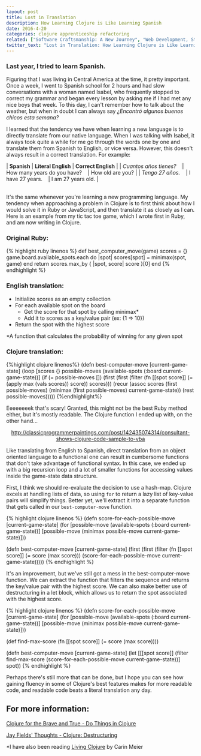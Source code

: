 ```yaml
---
layout: post
title: Lost in Translation
description: How Learning Clojure is Like Learning Spanish
date: 2016-4-20
categories: clojure apprenticeship refactoring
related: ["Software Craftsmanship: A New Journey", "Web Development, Struggle, and the Art of Mountain Climbing"]
twitter_text: "Lost in Translation: How Learning Clojure is Like Learning Spanish"
---
```


### Last year, I tried to learn Spanish.

Figuring that I was living in Central America at the time, it pretty important. Once a week, I went to Spanish school for 2 hours and had slow conversations with a woman named Isabel, who frequently stopped to correct my grammar and began every lesson by asking me if I had met any nice boys that week. To this day, I can't remember how to talk about the weather, but when in doubt I can always say *¿Encontró algunos buenos chicos esta semana?*

I learned that the tendency we have when learning a new language is to directly translate from our native language. When I was talking with Isabel, it always took quite a while for me go through the words one by one and translate them from Spanish to English, or vice versa. However, this doesn't always result in a correct translation. For example:

| **Spanish** | **Literal English** | **Correct English** |
| *Cuantos años tienes?*&nbsp;&nbsp;&nbsp; | How many years do you have?&nbsp;&nbsp;&nbsp; | How old are you? |
| *Tengo 27 años.*&nbsp;&nbsp;&nbsp; | I have 27 years.&nbsp;&nbsp;&nbsp; | I am 27 years old. |

<br>
It's the same whenever you're learning a new programming language. My tendency when approaching a problem in Clojure is to first think about how I would solve it in Ruby or JavaScript, and then translate it as closely as I can. Here is an example from my tic tac toe game, which I wrote first in Ruby, and am now writing in Clojure.

### Original Ruby:

{% highlight ruby linenos %}
def best_computer_move(game)
   scores = {}
   game.board.available_spots.each do |spot|
     scores[spot] = minimax(spot, game)
   end
   return scores.max_by { |spot, score| score }[0]
 end
{% endhighlight %}

### English translation:

+ Initialize scores as an empty collection
+ For each available spot on the board
  + Get the score for that spot by calling minimax\*
  + Add it to scores as a key/value pair (ex: {1 => 10})
+ Return the spot with the highest score

\*A function that calculates the probability of winning for any given spot

### Clojure translation:

{%highlight clojure linenos%}
(defn best-computer-move [current-game-state]
  (loop [scores         {}
         possible-moves (available-spots (:board current-game-state))]
    (if (= possible-moves [])
      (first (first (filter (fn [[spot score]] (= (apply max (vals scores)) score)) scores)))
      (recur
        (assoc scores (first possible-moves) (minimax (first possible-moves) current-game-state))
        (rest possible-moves)))))
{%endhighlight%}

Eeeeeeeek that's scary! Granted, this might not be the best Ruby method either, but it's mostly readable. The Clojure function I ended up with, on the other hand...

 <center><div class="tumblr-post" data-href="https://embed.tumblr.com/embed/post/9NYQOutKOEXi4aopdzCr9A/142435074314" data-did="1b8db516dbc03e945c86e5fcf6637ad9d5a8016c"><a href="http://classicprogrammerpaintings.com/post/142435074314/consultant-shows-clojure-code-sample-to-vba">http://classicprogrammerpaintings.com/post/142435074314/consultant-shows-clojure-code-sample-to-vba</a></div>  <script async src="https://secure.assets.tumblr.com/post.js"></script></center>

Like translating from English to Spanish, direct translation from an object oriented language to a functional one can result in cumbersome functions that don't take advantage of functional syntax. In this case, we ended up with a big recursion loop and a lot of smaller functions for accessing values inside the game-state data structure.

First, I think we should re-evaluate the decision to use a hash-map. Clojure excels at handling lists of data, so using `for` to return a lazy list of key-value pairs will simplify things. Better yet, we'll extract it into a separate function that gets called in our `best-computer-move` function.

{% highlight clojure linenos %}
(defn score-for-each-possible-move [current-game-state]
  (for [possible-move (available-spots (:board current-game-state))]
    [possible-move (minimax possible-move current-game-state)]))

(defn best-computer-move [current-game-state]
  (first
    (first
      (filter
        (fn [[spot score]] (= score (max score)))
        (score-for-each-possible-move current-game-state)))))
{% endhighlight %}

It's an improvement, but we've still got a mess in the best-computer-move function. We can extract the function that filters the sequence and returns the key/value pair with the highest score. We can also make better use of destructuring in a let block, which allows us to return the spot associated with the highest score.

{% highlight clojure linenos %}
(defn score-for-each-possible-move [current-game-state]
  (for [possible-move (available-spots (:board current-game-state))]
    [possible-move (minimax possible-move current-game-state)]))

(def find-max-score
  (fn [[spot score]] (= score (max score))))  

(defn best-computer-move [current-game-state]
  (let [[[spot score]]
    (filter find-max-score (score-for-each-possible-move current-game-state))]
      spot))
{% endhighlight %}

Perhaps there's still more that can be done, but I hope you can see how gaining fluency in some of Clojure's best features makes for more readable code, and readable code beats a literal translation any day.

## For more information:
[Clojure for the Brave and True - Do Things in Clojure](http://www.braveclojure.com/do-things/)

[Jay Fields' Thoughts - Clojure: Destructuring](http://blog.jayfields.com/2010/07/clojure-destructuring.html)

\*I have also been reading [Living Clojure](http://www.amazon.com/Living-Clojure-Carin-Meier/dp/1491909048) by Carin Meier
